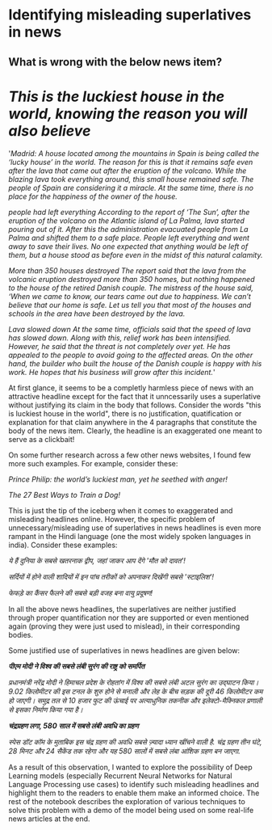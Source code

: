 # Identifying misleading superlatives in news

## What is wrong with the below news item?







# ***This is the luckiest house in the world, knowing the reason you will also believe***

'*Madrid: A house located among the mountains in Spain is being called the ‘lucky house’ in the world. The reason for this is that it remains safe even after the lava that came out after the eruption of the volcano. While the blazing lava took everything around, this small house remained safe. The people of Spain are considering it a miracle. At the same time, there is no place for the happiness of the owner of the house.*

*people had left everything
According to the report of ‘The Sun’, after the eruption of the volcano on the Atlantic island of La Palma, lava started pouring out of it. After this the administration evacuated people from La Palma and shifted them to a safe place. People left everything and went away to save their lives. No one expected that anything would be left of them, but a house stood as before even in the midst of this natural calamity.*

*More than 350 houses destroyed
The report said that the lava from the volcanic eruption destroyed more than 350 homes, but nothing happened to the house of the retired Danish couple. The mistress of the house said, ‘When we came to know, our tears came out due to happiness. We can’t believe that our home is safe. Let us tell you that most of the houses and schools in the area have been destroyed by the lava.*

*Lava slowed down
At the same time, officials said that the speed of lava has slowed down. Along with this, relief work has been intensified. However, he said that the threat is not completely over yet. He has appealed to the people to avoid going to the affected areas. On the other hand, the builder who built the house of the Danish couple is happy with his work. He hopes that his business will grow after this incident.*'

At first glance, it seems to be a completly harmless piece of news with an attractive headline except for the fact that it unncessarily uses a superlative without justifying its claim in the body that follows. Consider the words "this is luckiest house in the world", there is no justification, quatification or explanation for that claim anywhere in the 4 paragraphs that constitute the body of the news item. Clearly, the headline is an exaggerated one meant to serve as a clickbait!

On some further research across a few other news websites, I found few more such examples. For example, consider these:

*Prince Philip: the world’s luckiest man, yet he seethed with anger!*

*The 27 Best Ways to Train a Dog!*

This is just the tip of the iceberg when it comes to exaggerated and misleading headlines online. However, the specific problem of unnecessary/misleading use of superlatives in news headlines is even more rampant in the Hindi language (one the most widely spoken languages in india). Consider these examples:

*ये हैं दुनिया के सबसे खतरनाक द्वीप, जहां जाकर आप देंगे 'मौत को दावत'!*

*सर्दियों में होने वाली शादियों में इन पांच तरीकों को अपनाकर दिखेंगी सबसे 'स्टाइलिश'!*

*फेफड़े का कैंसर फैलने की सबसे बड़ी वजह बना वायु प्रदूषण!*

In all the above news headlines, the superlatives are neither justified through proper quantification nor they are supported or even mentioned again (proving they were just used to mislead), in their corresponding bodies.

Some justified use of superlatives in news headlines are given below:

***पीएम मोदी ने विश्‍व की सबसे लंबी सुरंग की राष्ट्र को समर्पित***

*प्रधानमंत्री नरेंद्र मोदी ने हिमाचल प्रदेश के रोहतांग में विश्‍व की सबसे लंबी अटल सुरंग का उद्घाटन किया। 9.02 किलोमीटर की इस टनल के शुरु होने से मनाली और लेह के बीच सड़क की दूरी 46 किलोमीटर कम हो जाएगी। समुद्र तल से 10 हजार फुट की ऊंचाई पर अत्याधुनिक तकनीक और इलेक्टो-मैक्निकल प्रणाली से इसका निर्माण किया गया है।*


***चंद्रग्रहण लगा, 580 साल में सबसे लंबी अवधि का ग्रहण***

*स्पेस डॉट कॉम के मुताबिक इस चंद्र ग्रहण की अवधि सबसे ज़्यादा ध्यान खींचने वाली है. चंद्र ग्रहण तीन घंटे, 28 मिनट और 24 सैकेंड तक रहेगा और यह 580 सालों में सबसे लंबा आंशिक ग्रहण बन जाएगा.*

As a result of this observation, I wanted to explore the possibility of Deep Learning models (especially Recurrent Neural Networks for Natural Language Processing use cases) to identify such misleading headlines and highlight them to the readers to enable them make an informed choice. The rest of the notebook describes the exploration of various techniques to solve this problem with a demo of the model being used on some real-life news articles at the end.
